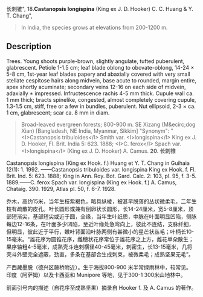 长刺锥",
18.**Castanopsis longispina** (King ex J. D. Hooker) C. C. Huang & Y. T. Chang",

> In India, the species grows at elevations from 200-1200 m.

## Description
Trees. Young shoots purple-brown, slightly angulate, tufted puberulent, glabrescent. Petiole 1-1.5 cm; leaf blade oblong to obovate-oblong, 14-24 ×  5-8 cm, 1st-year leaf blades papery and abaxially covered with very small stellate cespitose hairs along midvein, base acute to rounded, margin entire, apex shortly acuminate; secondary veins 12-16 on each side of midvein, adaxially ±  impressed. Infructescence rachis 4-5 mm thick. Cupule wall ca. 1 mm thick; bracts spinelike, congested, almost completely covering cupule, 1.3-1.5 cm, stiff, free or a few in bundles, puberulent. Nut ellipsoid, 2-3 ×  ca. 1 cm, glabrescent; scar ca. 8 mm in diam.

> Broad-leaved evergreen forests; 800-900 m. SE Xizang (M&amp;ecirc;dog Xian) [Bangladesh, NE India, Myanmar, Sikkim]
  "Synonym": "&lt;I&gt;Castanopsis tribuloides&lt;/I&gt; Smith var. &lt;I&gt;longispina&lt;/I&gt; King ex J. D. Hooker, Fl. Brit. India 5: 623. 1888; &lt;I&gt;C. ferox&lt;/I&gt; Spach var. &lt;I&gt;longispina&lt;/I&gt; (King ex J. D. Hooker) A. Camus.
**20. 长刺锥**

Castanopsis longispina (King ex Hook. f.) Huang et Y. T. Chang in Guihaia 12(1): 1. 1992. ——Castanopsis tribuloides var. longispina King ex Hook. f. Fl. Brit. Ind. 5: 623. 1888; King in Ann. Roy. Bot. Gard. Calc. 2: 103, pl. 95, f. 3-5. 1889.——C. ferox Spach var. longispina (King ex Hook. f.) A. Camus, Chataig. 390. 1929, Atlas pl. 50, f. 6-7. 1928.

乔木，高约15米，当年生枝紫褐色，略具纵棱，被甚早脱落的丛状微柔毛，二年生枝有疏散的皮孔。叶长圆形或兼有倒卵状长圆形，长14-24厘米，宽5-8厘米，顶部短渐尖，基部短尖或近于圆，全缘，当年生叶纸质，中脉在叶面明显凹陷，侧脉每边12-16条，在叶面多少凹陷，至近叶缘处急弯向上，彼此不连结，支脉纤细，但明显，彼此近于平行，嫩叶背面沿叶脉两侧有甚微小的星芒状丛毛；叶柄长10-15毫米。“雄花序为圆锥花序，雌穗状花序常位于雄花序之上方，雌花单朵散生；果序轴粗4-5毫米，成熟壳斗连刺横径40-45毫米，刺密生，长13-15毫米，几将壳斗外壁完全遮蔽，劲直，多条在基部合生成刺束，被微柔毛；成熟坚果无毛”。

产西藏墨脱（德兴区藤桥附近）。生于海拔800-900 米半常绿雨林中，较常见。印度（阿萨姆）以及卡西亚和 Munipore 等地，见于300-1 300米山地林中。

前面引号内的描述（自花序至成熟坚果）摘录自 Hooker f. 及 A. Camus 的著作。
